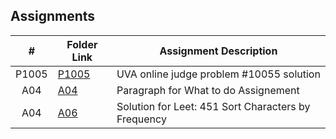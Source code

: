 ##  Assignments

|   #   | Folder Link | Assignment Description |
| :---: | ----------- | ---------------------- |
| P1005 | [P1005](https://github.com/Jarette/4883-Prog-Tech/tree/main/Assignments/P10055)| UVA online judge problem #10055 solution|
| A04   | [A04](https://github.com/Jarette/4883-Prog-Tech/tree/main/Assignments/A04)| Paragraph for What to do Assignement|
| A04   | [A06](https://github.com/Jarette/4883-Prog-Tech/tree/main/Assignments/A06)| Solution for Leet: 451 Sort Characters by Frequency|
